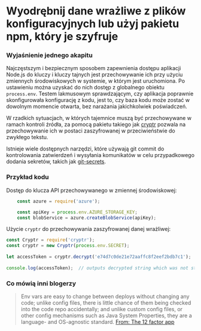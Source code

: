 # Wyodrębnij dane wrażliwe z plików konfiguracyjnych lub użyj pakietu npm, który je szyfruje

### Wyjaśnienie jednego akapitu

Najczęstszym i bezpiecznym sposobem zapewnienia dostępu aplikacji Node.js do kluczy i kluczy tajnych jest przechowywanie ich przy użyciu zmiennych środowiskowych w systemie, w którym jest uruchomiona. Po ustawieniu można uzyskać do nich dostęp z globalnego obiektu `process.env`.
Testem lakmusowym sprawdzającym, czy aplikacja poprawnie skonfigurowała konfigurację z kodu, jest to, czy baza kodu może zostać w dowolnym momencie otwarta, bez narażania jakichkolwiek poświadczeń.

W rzadkich sytuacjach, w których tajemnice muszą być przechowywane w ramach kontroli źródła, za pomocą pakietu takiego jak [cryptr](https://www.npmjs.com/package/cryptr) pozwala na przechowywanie ich w postaci zaszyfrowanej w przeciwieństwie do zwykłego tekstu.

Istnieje wiele dostępnych narzędzi, które używają git commit do kontrolowania zatwierdzeń i wysyłania komunikatów w celu przypadkowego dodania sekretów, takich jak [git-secrets](https://github.com/awslabs/git-secrets).

### Przykład kodu

Dostęp do klucza API przechowywanego w zmiennej środowiskowej:

```javascript
    const azure = require('azure');

    const apiKey = process.env.AZURE_STORAGE_KEY;
    const blobService = azure.createBlobService(apiKey);
```

Użycie `cryptr` do przechowywania zaszyfrowanej danej wrażliwej:

```javascript
const Cryptr = require('cryptr');
const cryptr = new Cryptr(process.env.SECRET);
 
let accessToken = cryptr.decrypt('e74d7c0de21e72aaffc8f2eef2bdb7c1');
 
console.log(accessToken);  // outputs decrypted string which was not stored in source control
```

### Co mówią inni blogerzy

> Env vars are easy to change between deploys without changing any code; unlike config files, there is little chance of them being checked into the code repo accidentally; and unlike custom config files, or other config mechanisms such as Java System Properties, they are a language- and OS-agnostic standard. [From: The 12 factor app](https://12factor.net/config)
